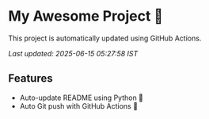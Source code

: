# My Awesome Project 🚀

This project is automatically updated using GitHub Actions.

_Last updated: 2025-06-15 05:27:58 IST_

## Features
- Auto-update README using Python 🐍
- Auto Git push with GitHub Actions 🤖
